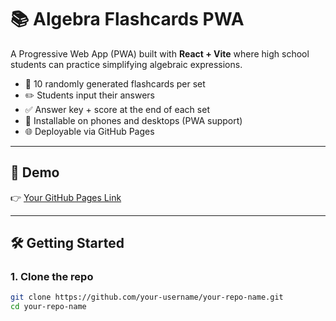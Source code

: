# 📚 Algebra Flashcards PWA

A Progressive Web App (PWA) built with **React + Vite** where high school students can practice simplifying algebraic expressions.  

- 🔄 10 randomly generated flashcards per set  
- ✏️ Students input their answers  
- ✅ Answer key + score at the end of each set  
- 📱 Installable on phones and desktops (PWA support)  
- 🌐 Deployable via GitHub Pages  

---

## 🚀 Demo
👉 [Your GitHub Pages Link](https://your-username.github.io/your-repo-name/)

---

## 🛠️ Getting Started

### 1. Clone the repo
```bash
git clone https://github.com/your-username/your-repo-name.git
cd your-repo-name